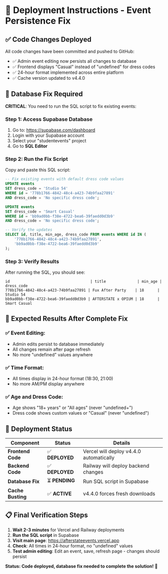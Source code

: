 # 🚀 Deployment Instructions - Event Persistence Fix

## ✅ Code Changes Deployed

All code changes have been committed and pushed to GitHub:
- ✅ Admin event editing now persists all changes to database
- ✅ Frontend displays "Casual" instead of "undefined" for dress codes
- ✅ 24-hour format implemented across entire platform
- ✅ Cache version updated to v4.4.0

## 🔧 Database Fix Required

**CRITICAL**: You need to run the SQL script to fix existing events:

### Step 1: Access Supabase Database
1. Go to: https://supabase.com/dashboard
2. Login with your Supabase account
3. Select your "studentevents" project
4. Go to **SQL Editor**

### Step 2: Run the Fix Script
Copy and paste this SQL script:

```sql
-- Fix existing events with default dress code values
UPDATE events 
SET dress_code = 'Studio 54'
WHERE id = '778b1766-4842-48c4-a423-74b9faa27891' 
AND dress_code = 'No specific dress code';

UPDATE events 
SET dress_code = 'Smart Casual'
WHERE id = 'bb9ad0bb-f38e-4722-bea6-39faedd0d3b9' 
AND dress_code = 'No specific dress code';

-- Verify the updates
SELECT id, title, min_age, dress_code FROM events WHERE id IN (
    '778b1766-4842-48c4-a423-74b9faa27891',
    'bb9ad0bb-f38e-4722-bea6-39faedd0d3b9'
);
```

### Step 3: Verify Results
After running the SQL, you should see:
```
id                                    | title              | min_age | dress_code
778b1766-4842-48c4-a423-74b9faa27891 | Fux After Party    | 18      | Studio 54
bb9ad0bb-f38e-4722-bea6-39faedd0d3b9 | AFTERSTATE x OPIUM | 18      | Smart Casual
```

## 🎯 Expected Results After Complete Fix

### ✅ Event Editing:
- Admin edits persist to database immediately
- All changes remain after page refresh
- No more "undefined" values anywhere

### ✅ Time Format:
- All times display in 24-hour format (18:30, 21:00)
- No more AM/PM display anywhere

### ✅ Age and Dress Code:
- Age shows "18+ years" or "All ages" (never "undefined+")
- Dress code shows custom values or "Casual" (never "undefined")

## 🚀 Deployment Status

| Component | Status | Details |
|-----------|--------|---------|
| **Frontend Code** | ✅ **DEPLOYED** | Vercel will deploy v4.4.0 automatically |
| **Backend Code** | ✅ **DEPLOYED** | Railway will deploy backend changes |
| **Database Fix** | ⏳ **PENDING** | Run SQL script in Supabase |
| **Cache Busting** | ✅ **ACTIVE** | v4.4.0 forces fresh downloads |

## 📋 Final Verification Steps

1. **Wait 2-3 minutes** for Vercel and Railway deployments
2. **Run the SQL script** in Supabase
3. **Visit main page**: https://afterstateevents.vercel.app
4. **Check**: All times in 24-hour format, no "undefined" values
5. **Test admin editing**: Edit an event, save, refresh page - changes should persist

**Status: Code deployed, database fix needed to complete the solution!** 🎯
